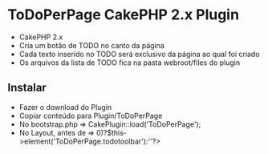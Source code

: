 # ToDoPerPage CakePHP 2.x Plugin

* CakePHP 2.x
* Cria um botão de TODO no canto da página
* Cada texto inserido no TODO será exclusivo da página ao qual foi criado
* Os arquivos da lista de TODO fica na pasta webroot/files do plugin

## Instalar

* Fazer o download do Plugin
* Copiar conteúdo para Plugin/ToDoPerPage
* No bootstrap.php => CakePlugin::load('ToDoPerPage');
* No Layout, antes de </body> => <?=(Configure::read('debug')>0)?$this->element('ToDoPerPage.todotoolbar'):''?>  

